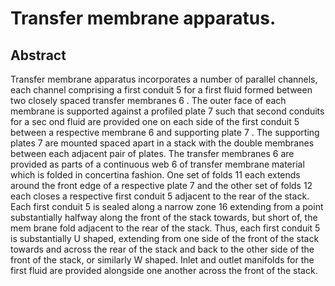 # Transfer membrane apparatus.

## Abstract
Transfer membrane apparatus incorporates a number of parallel channels, each channel comprising a first conduit 5 for a first fluid formed between two closely spaced transfer membranes 6 . The outer face of each membrane is supported against a profiled plate 7 such that second conduits for a sec ond fluid are provided one on each side of the first conduit 5 between a respective membrane 6 and supporting plate 7 . The supporting plates 7 are mounted spaced apart in a stack with the double membranes between each adjacent pair of plates. The transfer membranes 6 are provided as parts of a continuous web 6 of transfer membrane material which is folded in concertina fashion. One set of folds 11 each extends around the front edge of a respective plate 7 and the other set of folds 12 each closes a respective first conduit 5 adjacent to the rear of the stack. Each first conduit 5 is sealed along a narrow zone 16 extending from a point substantially halfway along the front of the stack towards, but short of, the mem brane fold adjacent to the rear of the stack. Thus, each first conduit 5 is substantially U shaped, extending from one side of the front of the stack towards and across the rear of the stack and back to the other side of the front of the stack, or similarly W shaped. Inlet and outlet manifolds for the first fluid are provided alongside one another across the front of the stack.